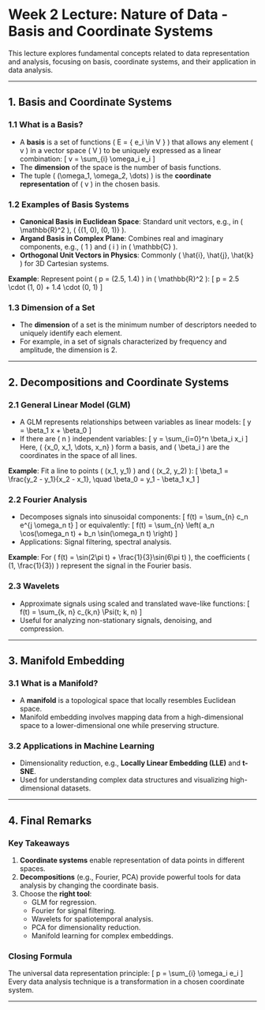 
# Week 2 Lecture: Nature of Data - Basis and Coordinate Systems

This lecture explores fundamental concepts related to data representation and analysis, focusing on basis, coordinate systems, and their application in data analysis.

---

## 1. Basis and Coordinate Systems

### 1.1 What is a Basis?
- A **basis** is a set of functions \( E = \{ e_i \in V \} \) that allows any element \( v \) in a vector space \( V \) to be uniquely expressed as a linear combination:
  \[
  v = \sum_{i} \omega_i e_i
  \]
- The **dimension** of the space is the number of basis functions.
- The tuple \( (\omega_1, \omega_2, \dots) \) is the **coordinate representation** of \( v \) in the chosen basis.

### 1.2 Examples of Basis Systems
- **Canonical Basis in Euclidean Space**: Standard unit vectors, e.g., in \( \mathbb{R}^2 \), \( \{(1, 0), (0, 1)\} \).
- **Argand Basis in Complex Plane**: Combines real and imaginary components, e.g., \( 1 \) and \( i \) in \( \mathbb{C} \).
- **Orthogonal Unit Vectors in Physics**: Commonly \( \hat{i}, \hat{j}, \hat{k} \) for 3D Cartesian systems.

**Example**:
Represent point \( p = (2.5, 1.4) \) in \( \mathbb{R}^2 \):
\[
p = 2.5 \cdot (1, 0) + 1.4 \cdot (0, 1)
\]

### 1.3 Dimension of a Set
- The **dimension** of a set is the minimum number of descriptors needed to uniquely identify each element.
- For example, in a set of signals characterized by frequency and amplitude, the dimension is 2.

---

## 2. Decompositions and Coordinate Systems

### 2.1 General Linear Model (GLM)
- A GLM represents relationships between variables as linear models:
  \[
  y = \beta_1 x + \beta_0
  \]
- If there are \( n \) independent variables:
  \[
  y = \sum_{i=0}^n \beta_i x_i
  \]
  Here, \( \{x_0, x_1, \dots, x_n\} \) form a basis, and \( \beta_i \) are the coordinates in the space of all lines.

**Example**:
Fit a line to points \( (x_1, y_1) \) and \( (x_2, y_2) \):
\[
\beta_1 = \frac{y_2 - y_1}{x_2 - x_1}, \quad \beta_0 = y_1 - \beta_1 x_1
\]

### 2.2 Fourier Analysis
- Decomposes signals into sinusoidal components:
  \[
  f(t) = \sum_{n} c_n e^{j \omega_n t}
  \]
  or equivalently:
  \[
  f(t) = \sum_{n} \left( a_n \cos(\omega_n t) + b_n \sin(\omega_n t) \right)
  \]
- Applications: Signal filtering, spectral analysis.

**Example**:
For \( f(t) = \sin(2\pi t) + \frac{1}{3}\sin(6\pi t) \), the coefficients \( (1, \frac{1}{3}) \) represent the signal in the Fourier basis.

### 2.3 Wavelets
- Approximate signals using scaled and translated wave-like functions:
  \[
  f(t) = \sum_{k, n} c_{k,n} \Psi(t; k, n)
  \]
- Useful for analyzing non-stationary signals, denoising, and compression.

---

## 3. Manifold Embedding

### 3.1 What is a Manifold?
- A **manifold** is a topological space that locally resembles Euclidean space.
- Manifold embedding involves mapping data from a high-dimensional space to a lower-dimensional one while preserving structure.

### 3.2 Applications in Machine Learning
- Dimensionality reduction, e.g., **Locally Linear Embedding (LLE)** and **t-SNE**.
- Used for understanding complex data structures and visualizing high-dimensional datasets.

---

## 4. Final Remarks

### Key Takeaways
1. **Coordinate systems** enable representation of data points in different spaces.
2. **Decompositions** (e.g., Fourier, PCA) provide powerful tools for data analysis by changing the coordinate basis.
3. Choose the **right tool**:
   - GLM for regression.
   - Fourier for signal filtering.
   - Wavelets for spatiotemporal analysis.
   - PCA for dimensionality reduction.
   - Manifold learning for complex embeddings.

### Closing Formula
The universal data representation principle:
\[
p = \sum_{i} \omega_i e_i
\]
Every data analysis technique is a transformation in a chosen coordinate system.

---
